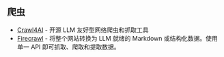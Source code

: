 ## 爬虫
- [Crawl4AI](https://github.com/unclecode/crawl4ai) - 开源 LLM 友好型网络爬虫和抓取工具
- [Firecrawl](https://github.com/mendableai/firecrawl) - 将整个网站转换为 LLM 就绪的 Markdown 或结构化数据。使用单一 API 即可抓取、爬取和提取数据。